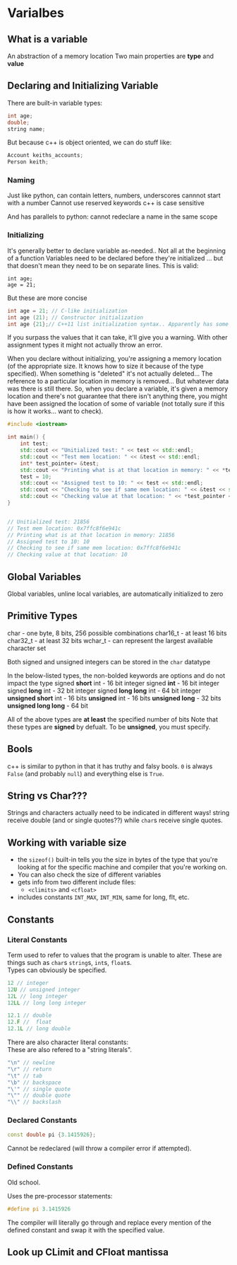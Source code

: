 # Varialbes

## What is a variable
An abstraction of a memory location
Two main properties are **type** and **value**

## Declaring and Initializing Variable
There are built-in variable types:
```c++
int age;
double;
string name;
```

But because c++ is object oriented, we can do stuff like:
```c++
Account keiths_accounts;
Person keith;
```

### Naming
Just like python, can contain letters, numbers, underscores
cannnot start with a number
Cannot use reserved keywords
c++ is case sensitive

And has parallels to python: cannot redeclare a name in the same scope

### Initializing
It's generally better to declare variable as-needed.. Not all at the beginning of a function
Variables need to be declared before they're initialized ... but that doesn't mean they need to be on separate lines.
This is valid:
```
int age;
age = 21;
```
But these are more concise
```c++
int age = 21; // C-like initialization
int age (21); // Constructor initialization
int age {21};// C++11 list initialization syntax.. Apparently has some benefits and is the encouraged initializationz
```

If you surpass the values that it can take, it'll give you a warning. With other assignment types it might not actually throw an error.

When you declare without initializing, you're assigning a memory location (of the appropriate size. It knows how to size it because of the type specified). When something is "deleted" it's not actually deleted... The reference to a particular location in memory is removed... But whatever data was there is still there. So, when you declare a variable, it's given a memory location and there's not guarantee that there isn't anything there, you might have been assigned the location of some of variable (not totally sure if this is how it works... want to check).

```c++
#include <iostream>

int main() {
    int test;
    std::cout << "Unitialized test: " << test << std::endl;
    std::cout << "Test mem location: " << &test << std::endl;
    int* test_pointer= &test;
    std::cout << "Printing what is at that location in memory: " << *test_pointer << std::endl;
    test = 10;
    std::cout << "Assigned test to 10: " << test << std::endl;
    std::cout << "Checking to see if same mem location: " << &test << std::endl;
    std::cout << "Checking value at that location: " << *test_pointer << std::endl;
}


// Unitialized test: 21856
// Test mem location: 0x7ffc8f6e941c
// Printing what is at that location in memory: 21856
// Assigned test to 10: 10
// Checking to see if same mem location: 0x7ffc8f6e941c
// Checking value at that location: 10
```

## Global Variables
Global variables, unline local variables, are automatically initialized to zero

## Primitive Types
char - one byte, 8 bits, 256 possible combinations
char16_t - at least 16 bits
char32_t - at least 32 bits
wchar_t - can represent the largest available character set

Both signed and unsigned integers can be stored in the `char` datatype

In the below-listed types, the non-bolded keywords are options and do not impact the type
signed **short** int - 16 bit integer
signed **int** - 16 bit integer
signed **long** int - 32 bit integer
signed **long long** int - 64 bit integer
**unsigned short** int - 16 bits
**unsigned** int - 16 bits
**unsigned long** - 32 bits
**unsigned long long** - 64 bit

All of the above types are **at least** the specified number of bits
Note that these types are **signed** by defualt. To be **unsigned**, you must specify.

## Bools
c++ is similar to python in that it has truthy and falsy bools.
`0` is always `False` (and probably `null`) and everything else is `True`.

## String vs Char???
Strings and characters actually need to be indicated in different ways!
string receive double (and or single quotes??) while `char`s receive single quotes.

## Working with variable size
* the `sizeof()` built-in tells you the size in bytes of the type that you're looking at for the specific machine and compiler that you're working on.
* You can also check the size of different variables 
* gets info from two different include files:
    * `<climits>` and `<cfloat>`
* includes constants `INT_MAX`, `INT_MIN`, same for long, flt, etc.

## Constants

### Literal Constants

Term used to refer to values that the program is unable to alter. These are things such as `char`s `string`s, `int`s, `float`s.  
Types can obviously be specified.
```c++
12 // integer
12U // unsigned integer
12L // long integer
12LL // long long integer

12.1 // double
12.F //  float
12.1L // long double
```

There are also character literal constants:  
These are also refered to a "string literals".  
``` c++
"\n" // newline
"\r" // return
"\t" // tab
"\b" // backspace
"\'" // single quote
"\"" // double quote
"\\" // backslash
```

### Declared Constants

```c++
const double pi {3.1415926};
```

Cannot be redeclared (will throw a compiler error if attempted).

### Defined Constants

Old school.

Uses the pre-processor statements:

```c++
#define pi 3.1415926
```

The compiler will literally go through and replace every mention of the defined constant and swap it with the specified value.

## Look up CLimit and CFloat mantissa
